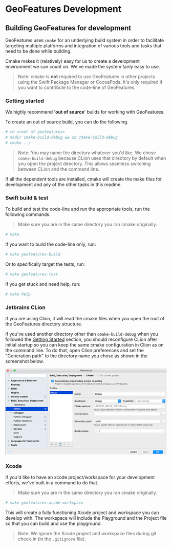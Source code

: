 # GeoFeatures Development

## Building GeoFeatures for development

GeoFeatures uses `cmake` for an underlying build system in order to facilitate targeting multiple platforms and integration of various tools and tasks that need to be done while building.

Cmake makes it (relatively) easy for us to create a development environment we can count on.  We've made the system fairly easy to use.

> Note: cmake is **not** required to use GeoFeatures in other projects using the Swift Package Manager or CocoaPods.  It's only required if you want to contribute to the code-line of GeoFeatures.

### Getting started

We highly recommend '**out of source**' builds for working with GeoFeatures.

To create an out of source build, you can do the following.

```bash
# cd <root of geofeatures>
# mkdir cmake-build-debug && cd cmake-build-debug
# cmake ../
```
> Note: You may name the directory whatever you'd like.  We chose `cmake-build-debug` because CLion uses that directory by default when you open the project directory. This allows seamless switching between CLion and the command line.

If all the dependent tools are installed, cmake will create the make files for development and any of the other tasks in this readme.

### Swift build & test

To build and test the code-line and run the appropriate tools, run the following commands.

> Make sure you are in the same directory you ran cmake originally.
```bash
# make
```
If you want to build the code-line only, run:
```bash
# make geofeatures-build
```
Or to specifically target the tests, run:
```bash
# make geofeatures-test
```

If you get stuck and need help, run:
```bash
# make help
```

### Jetbrains CLion

If you are using Clion, it will read the cmake files when you open the root of the GeoFeatures directory structure.

If you've used another directory other than `cmake-build-debug` when you followed the [Getting Started](#getting-started) section, you should reconfigure CLion after initial startup so you can keep the same cmake configuration in Clion as on the command line. To do that, open Clion preferences and set the "Generation path" to the directory name you chose as shown in the screenshot below.

![CLion Preferences](JetBrains-Clion-CMake-Preferences.png)


### Xcode

If you'd like to have an xcode project/workspace for your development efforts, we've built in a command to do that.

> Make sure you are in the same directory you ran cmake originally.
```bash
# make geofeatures-xcode-workspace
```

This will create a fully functioning Xcode project and workspace you can develop with. The workspace will include the Playground and the Project file so that you can build and use the playground.

> Note: We ignore the Xcode project and workspace files during git check-in (in the `.gitignore` file).
